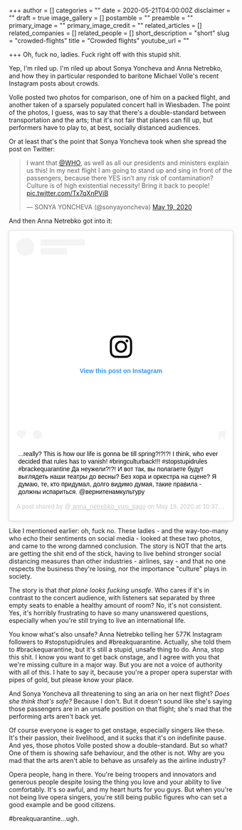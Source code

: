 +++
author = []
categories = ""
date = 2020-05-21T04:00:00Z
disclaimer = ""
draft = true
image_gallery = []
postamble = ""
preamble = ""
primary_image = ""
primary_image_credit = ""
related_articles = []
related_companies = []
related_people = []
short_description = "short"
slug = "crowded-flights"
title = "Crowded flights"
youtube_url = ""

+++
Oh, fuck no, ladies. Fuck right off with this stupid shit.

Yep, I'm riled up. I'm riled up about Sonya Yoncheva and Anna Netrebko, and how they in particular responded to baritone Michael Volle's recent Instagram posts about crowds. 

Volle posted two photos for comparison, one of him on a packed flight, and another taken of a sparsely populated concert hall in Wiesbaden. The point of the photos, I guess, was to say that there's a double-standard between transportation and the arts; that it's not fair that planes can fill up, but performers have to play to, at best, socially distanced audiences.

Or at least that's the point that Sonya Yoncheva took when she spread the post on Twitter:

<blockquote class="twitter-tweet"><p lang="en" dir="ltr">I want that <a href="[https://twitter.com/WHO?ref_src=twsrc%5Etfw](https://twitter.com/WHO?ref_src=twsrc%5Etfw "https://twitter.com/WHO?ref_src=twsrc%5Etfw")">@WHO</a>, as well as all our presidents and ministers explain us this! In my next flight I am going to stand up and sing in front of the passengers, because there YES isn’t any risk of contamination? Culture is of high existential necessity! Bring it back to people! <a href="https://t.co/Tx7qXnPViB">pic.twitter.com/Tx7qXnPViB</a></p>— SONYA YONCHEVA (@sonyayoncheva) <a href="[https://twitter.com/sonyayoncheva/status/1262721090037723136?ref_src=twsrc%5Etfw](https://twitter.com/sonyayoncheva/status/1262721090037723136?ref_src=twsrc%5Etfw "https://twitter.com/sonyayoncheva/status/1262721090037723136?ref_src=twsrc%5Etfw")">May 19, 2020</a></blockquote> <script async src="[https://platform.twitter.com/widgets.js](https://platform.twitter.com/widgets.js "https://platform.twitter.com/widgets.js")" charset="utf-8"></script>

And then Anna Netrebko got into it:

<blockquote class="instagram-media" data-instgrm-captioned data-instgrm-permalink="[https://www.instagram.com/p/CAYMqBWHwwO/?utm_source=ig_embed&utm_campaign=loading](https://www.instagram.com/p/CAYMqBWHwwO/?utm_source=ig_embed&utm_campaign=loading "https://www.instagram.com/p/CAYMqBWHwwO/?utm_source=ig_embed&utm_campaign=loading")" data-instgrm-version="12" style=" background:#FFF; border:0; border-radius:3px; box-shadow:0 0 1px 0 rgba(0,0,0,0.5),0 1px 10px 0 rgba(0,0,0,0.15); margin: 1px; max-width:540px; min-width:326px; padding:0; width:99.375%; width:-webkit-calc(100% - 2px); width:calc(100% - 2px);"><div style="padding:16px;"> <a href="[https://www.instagram.com/p/CAYMqBWHwwO/?utm_source=ig_embed&utm_campaign=loading](https://www.instagram.com/p/CAYMqBWHwwO/?utm_source=ig_embed&utm_campaign=loading "https://www.instagram.com/p/CAYMqBWHwwO/?utm_source=ig_embed&utm_campaign=loading")" style=" background:#FFFFFF; line-height:0; padding:0 0; text-align:center; text-decoration:none; width:100%;" target="_blank"> <div style=" display: flex; flex-direction: row; align-items: center;"> <div style="background-color: #F4F4F4; border-radius: 50%; flex-grow: 0; height: 40px; margin-right: 14px; width: 40px;"></div> <div style="display: flex; flex-direction: column; flex-grow: 1; justify-content: center;"> <div style=" background-color: #F4F4F4; border-radius: 4px; flex-grow: 0; height: 14px; margin-bottom: 6px; width: 100px;"></div> <div style=" background-color: #F4F4F4; border-radius: 4px; flex-grow: 0; height: 14px; width: 60px;"></div></div></div><div style="padding: 19% 0;"></div> <div style="display:block; height:50px; margin:0 auto 12px; width:50px;"><svg width="50px" height="50px" viewBox="0 0 60 60" version="1.1" xmlns="[https://www.w3.org/2000/svg](https://www.w3.org/2000/svg "https://www.w3.org/2000/svg")" xmlns:xlink="[https://www.w3.org/1999/xlink](https://www.w3.org/1999/xlink "https://www.w3.org/1999/xlink")"><g stroke="none" stroke-width="1" fill="none" fill-rule="evenodd"><g transform="translate(-511.000000, -20.000000)" fill="#000000"><g><path d="M556.869,30.41 C554.814,30.41 553.148,32.076 553.148,34.131 C553.148,36.186 554.814,37.852 556.869,37.852 C558.924,37.852 560.59,36.186 560.59,34.131 C560.59,32.076 558.924,30.41 556.869,30.41 M541,60.657 C535.114,60.657 530.342,55.887 530.342,50 C530.342,44.114 535.114,39.342 541,39.342 C546.887,39.342 551.658,44.114 551.658,50 C551.658,55.887 546.887,60.657 541,60.657 M541,33.886 C532.1,33.886 524.886,41.1 524.886,50 C524.886,58.899 532.1,66.113 541,66.113 C549.9,66.113 557.115,58.899 557.115,50 C557.115,41.1 549.9,33.886 541,33.886 M565.378,62.101 C565.244,65.022 564.756,66.606 564.346,67.663 C563.803,69.06 563.154,70.057 562.106,71.106 C561.058,72.155 560.06,72.803 558.662,73.347 C557.607,73.757 556.021,74.244 553.102,74.378 C549.944,74.521 548.997,74.552 541,74.552 C533.003,74.552 532.056,74.521 528.898,74.378 C525.979,74.244 524.393,73.757 523.338,73.347 C521.94,72.803 520.942,72.155 519.894,71.106 C518.846,70.057 518.197,69.06 517.654,67.663 C517.244,66.606 516.755,65.022 516.623,62.101 C516.479,58.943 516.448,57.996 516.448,50 C516.448,42.003 516.479,41.056 516.623,37.899 C516.755,34.978 517.244,33.391 517.654,32.338 C518.197,30.938 518.846,29.942 519.894,28.894 C520.942,27.846 521.94,27.196 523.338,26.654 C524.393,26.244 525.979,25.756 528.898,25.623 C532.057,25.479 533.004,25.448 541,25.448 C548.997,25.448 549.943,25.479 553.102,25.623 C556.021,25.756 557.607,26.244 558.662,26.654 C560.06,27.196 561.058,27.846 562.106,28.894 C563.154,29.942 563.803,30.938 564.346,32.338 C564.756,33.391 565.244,34.978 565.378,37.899 C565.522,41.056 565.552,42.003 565.552,50 C565.552,57.996 565.522,58.943 565.378,62.101 M570.82,37.631 C570.674,34.438 570.167,32.258 569.425,30.349 C568.659,28.377 567.633,26.702 565.965,25.035 C564.297,23.368 562.623,22.342 560.652,21.575 C558.743,20.834 556.562,20.326 553.369,20.18 C550.169,20.033 549.148,20 541,20 C532.853,20 531.831,20.033 528.631,20.18 C525.438,20.326 523.257,20.834 521.349,21.575 C519.376,22.342 517.703,23.368 516.035,25.035 C514.368,26.702 513.342,28.377 512.574,30.349 C511.834,32.258 511.326,34.438 511.181,37.631 C511.035,40.831 511,41.851 511,50 C511,58.147 511.035,59.17 511.181,62.369 C511.326,65.562 511.834,67.743 512.574,69.651 C513.342,71.625 514.368,73.296 516.035,74.965 C517.703,76.634 519.376,77.658 521.349,78.425 C523.257,79.167 525.438,79.673 528.631,79.82 C531.831,79.965 532.853,80.001 541,80.001 C549.148,80.001 550.169,79.965 553.369,79.82 C556.562,79.673 558.743,79.167 560.652,78.425 C562.623,77.658 564.297,76.634 565.965,74.965 C567.633,73.296 568.659,71.625 569.425,69.651 C570.167,67.743 570.674,65.562 570.82,62.369 C570.966,59.17 571,58.147 571,50 C571,41.851 570.966,40.831 570.82,37.631"></path></g></g></g></svg></div><div style="padding-top: 8px;"> <div style=" color:#3897f0; font-family:Arial,sans-serif; font-size:14px; font-style:normal; font-weight:550; line-height:18px;"> View this post on Instagram</div></div><div style="padding: 12.5% 0;"></div> <div style="display: flex; flex-direction: row; margin-bottom: 14px; align-items: center;"><div> <div style="background-color: #F4F4F4; border-radius: 50%; height: 12.5px; width: 12.5px; transform: translateX(0px) translateY(7px);"></div> <div style="background-color: #F4F4F4; height: 12.5px; transform: rotate(-45deg) translateX(3px) translateY(1px); width: 12.5px; flex-grow: 0; margin-right: 14px; margin-left: 2px;"></div> <div style="background-color: #F4F4F4; border-radius: 50%; height: 12.5px; width: 12.5px; transform: translateX(9px) translateY(-18px);"></div></div><div style="margin-left: 8px;"> <div style=" background-color: #F4F4F4; border-radius: 50%; flex-grow: 0; height: 20px; width: 20px;"></div> <div style=" width: 0; height: 0; border-top: 2px solid transparent; border-left: 6px solid #f4f4f4; border-bottom: 2px solid transparent; transform: translateX(16px) translateY(-4px) rotate(30deg)"></div></div><div style="margin-left: auto;"> <div style=" width: 0px; border-top: 8px solid #F4F4F4; border-right: 8px solid transparent; transform: translateY(16px);"></div> <div style=" background-color: #F4F4F4; flex-grow: 0; height: 12px; width: 16px; transform: translateY(-4px);"></div> <div style=" width: 0; height: 0; border-top: 8px solid #F4F4F4; border-left: 8px solid transparent; transform: translateY(-4px) translateX(8px);"></div></div></div></a> <p style=" margin:8px 0 0 0; padding:0 4px;"> <a href="[https://www.instagram.com/p/CAYMqBWHwwO/?utm_source=ig_embed&utm_campaign=loading](https://www.instagram.com/p/CAYMqBWHwwO/?utm_source=ig_embed&utm_campaign=loading "https://www.instagram.com/p/CAYMqBWHwwO/?utm_source=ig_embed&utm_campaign=loading")" style=" color:#000; font-family:Arial,sans-serif; font-size:14px; font-style:normal; font-weight:normal; line-height:17px; text-decoration:none; word-wrap:break-word;" target="_blank">...really? This is how our life is gonna be till spring?!?!?! I think, who ever decided that rules has to vanish! #bringculturback!!! #stopstupidrules #brackequarantine Да неужели?!?! И вот так, вы полагаете будут выглядеть наши театры до весны? Без хора и оркестра на сцене? Я думаю, те, кто придумал, долго видимо думая, такие правила - должны испариться. @вернитенамкультуру</a></p> <p style=" color:#c9c8cd; font-family:Arial,sans-serif; font-size:14px; line-height:17px; margin-bottom:0; margin-top:8px; overflow:hidden; padding:8px 0 7px; text-align:center; text-overflow:ellipsis; white-space:nowrap;">A post shared by @<a href="[https://www.instagram.com/anna_netrebko_yusi_tiago/?utm_source=ig_embed&utm_campaign=loading](https://www.instagram.com/anna_netrebko_yusi_tiago/?utm_source=ig_embed&utm_campaign=loading "https://www.instagram.com/anna_netrebko_yusi_tiago/?utm_source=ig_embed&utm_campaign=loading")" style=" color:#c9c8cd; font-family:Arial,sans-serif; font-size:14px; font-style:normal; font-weight:normal; line-height:17px;" target="_blank"> anna_netrebko_yusi_tiago</a> on <time style=" font-family:Arial,sans-serif; font-size:14px; line-height:17px;" datetime="2020-05-19T17:37:50+00:00">May 19, 2020 at 10:37am PDT</time></p></div></blockquote> <script async src="//www.instagram.com/embed.js"></script>

Like I mentioned earlier: oh, fuck no. These ladies - and the way-too-many who echo their sentiments on social media - looked at these two photos, and came to the wrong damned conclusion. The story is NOT that the arts are getting the shit end of the stick, having to live behind stronger social distancing measures than other industries - airlines, say - and that no one respects the business they're losing, nor the importance "culture" plays in society.

The story is that _that plane looks fucking unsafe_. Who cares if it's in contrast to the concert audience, with listeners sat separated by three empty seats to enable a healthy amount of room? No, it's not consistent. Yes, it's horribly frustrating to have so many unanswered questions, especially when you're still trying to live an international life.

You know what's also unsafe? Anna Netrebko telling her 577K Instagram followers to #stopstupidrules and #breakquarantine. Actually, she told them to #brackequarantine, but it's still a stupid, unsafe thing to do. Anna, stop this shit. I know you want to get back onstage, and I agree with you that we're missing culture in a major way. But you are not a voice of authority with all of this. I hate to say it, because you're a proper opera superstar with pipes of gold, but please know your place.

And Sonya Yoncheva all threatening to sing an aria on her next flight? _Does she think that's safe?_ Because I don't. But it doesn't sound like she's saying those passengers are in an unsafe position on that flight; she's mad that the performing arts aren't back yet.

Of course everyone is eager to get onstage, especially singers like these. It's their passion, their livelihood, and it sucks that it's on indefinite pause. And yes, those photos Volle posted show a double-standard. But so what? One of them is showing safe behaviour, and the other is not. Why are you mad that the arts aren't able to behave as unsafely as the airline industry?

Opera people, hang in there. You're being troopers and innovators and generous people despite losing the thing you love and your ability to live comfortably. It's so awful, and my heart hurts for you guys. But when you're not being live opera singers, you're still being public figures who can set a good example and be good citizens. 

\#breakquarantine...ugh.